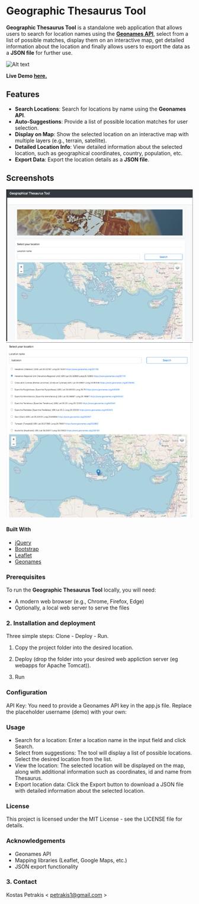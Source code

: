 # Geographic Thesaurus Tool

**Geographic Thesaurus Tool** is a standalone web application that allows users to search for location names using the **[Geonames API](https://www.geonames.org/export/web-services.html)**, select from a list of possible matches, display them on an interactive map, get detailed information about the location and finally allows users to export the data as a **JSON file** for further use.

![Alt text](img/geographicthesaurus.gif)

**Live Demo [here.](https://petrakis.info/GeographicThesaurusTool/)**

## Features

- **Search Locations**: Search for locations by name using the **Geonames API**.
- **Auto-Suggestions**: Provide a list of possible location matches for user selection.
- **Display on Map**: Show the selected location on an interactive map with multiple layers (e.g., terrain, satellite).
- **Detailed Location Info**: View detailed information about the selected location, such as geographical coordinates, country, population, etc.
- **Export Data**: Export the location details as a **JSON file**.

## Screenshots

![Alt text](img/screen1.jpg)
![Alt text](img/screen2.jpg)

#### Built With

* [jQuery](https://jquery.com/)
* [Bootstrap](https://getbootstrap.com/)
* [Leaflet](https://leafletjs.com/)
* [Geonames](https://www.geonames.org/v3/)

### Prerequisites

To run the **Geographic Thesaurus Tool** locally, you will need:

- A modern web browser (e.g., Chrome, Firefox, Edge)
- Optionally, a local web server to serve the files

### 2. Installation and deployment ###

Three simple steps: Clone - Deploy - Run.

1. Copy the project folder into the desired location. 

2. Deploy (drop the folder into your desired web appliction server (eg webapps for Apache Tomcat)).

3. Run 

### Configuration
API Key: You need to provide a Geonames API key in the app.js file. Replace the placeholder username (demo) with your own:


### Usage
- Search for a location: Enter a location name in the input field and click Search.
- Select from suggestions: The tool will display a list of possible locations. Select the desired location from the list.
- View the location: The selected location will be displayed on the map, along with additional information such as coordinates, id and name from Thesaurus.
- Export location data: Click the Export button to download a JSON file with detailed information about the selected location.

### License
This project is licensed under the MIT License - see the LICENSE file for details.

### Acknowledgements
- Geonames API
- Mapping libraries (Leaflet, Google Maps, etc.)
- JSON export functionality

### 3. Contact ### 

Kostas Petrakis < petrakis1@gmail.com >
